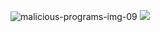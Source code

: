![malicious-programs-img-09](https://avatars.githubusercontent.com/u/86708771?s=40&v=4)
<img class="width-50%" src="https://avatars.githubusercontent.com/u/86708771?s=40&v=4">
